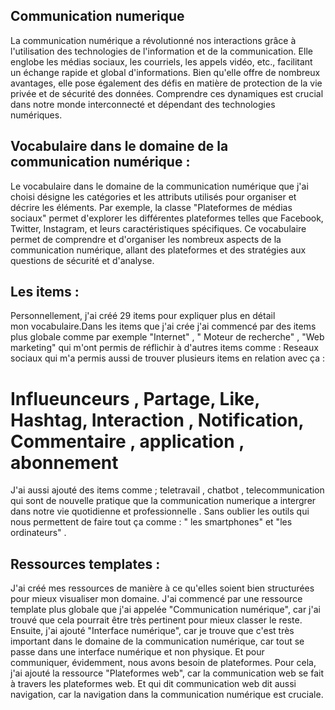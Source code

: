 ## Communication numerique 
La communication numérique a révolutionné nos interactions grâce à l'utilisation des technologies de l'information et de la communication. Elle englobe les médias sociaux, les courriels, les appels vidéo, etc., facilitant un échange rapide et global d'informations. Bien qu'elle offre de nombreux avantages, elle pose également des défis en matière de protection de la vie privée et de sécurité des données. Comprendre ces dynamiques est crucial dans notre monde interconnecté et dépendant des technologies numériques.

## Vocabulaire dans le domaine de la communication numérique :
Le vocabulaire dans le domaine de la communication numérique que j'ai choisi  désigne les catégories et les attributs utilisés pour organiser et décrire les éléments. Par exemple, la classe "Plateformes de médias sociaux" permet d'explorer les différentes plateformes telles que Facebook, Twitter, Instagram, et leurs caractéristiques spécifiques. Ce vocabulaire permet de comprendre et d'organiser les nombreux aspects de la communication numérique, allant des plateformes et des stratégies aux questions de sécurité et d'analyse.


## Les items :

Personnellement, j'ai créé 29 items pour expliquer plus en détail mon vocabulaire.Dans les items que j'ai crée j'ai commencé par des items plus globale comme par exemple "Internet" , " Moteur de recherche" , "Web marketing" qui m'ont permis de réflichir à d'autres items comme : Reseaux sociaux qui m'a permis aussi de trouver plusieurs items en relation avec ça :
# Influeunceurs , Partage, Like, Hashtag, Interaction , Notification, Commentaire , application , abonnement 
J'ai aussi ajouté des items comme ; teletravail , chatbot , telecommunication qui sont de nouvelle pratique que la communication numerique a intergrer dans notre vie quotidienne et professionnelle . Sans oublier les outils qui nous permettent de faire tout ça comme : " les smartphones" et "les ordinateurs" .

## Ressources templates :
J'ai créé mes ressources de manière à ce qu'elles soient bien structurées pour mieux visualiser mon domaine. J'ai commencé par une ressource template plus globale que j'ai appelée "Communication numérique", car j'ai trouvé que cela pourrait être très pertinent pour mieux classer le reste. Ensuite, j'ai ajouté "Interface numérique", car je trouve que c'est très important dans le domaine de la communication numérique, car tout se passe dans une interface numérique et non physique. Et pour communiquer, évidemment, nous avons besoin de plateformes. Pour cela, j'ai ajouté la ressource "Plateformes web", car la communication web se fait à travers les plateformes web. Et qui dit communication web dit aussi navigation, car la navigation dans la communication numérique est cruciale.


